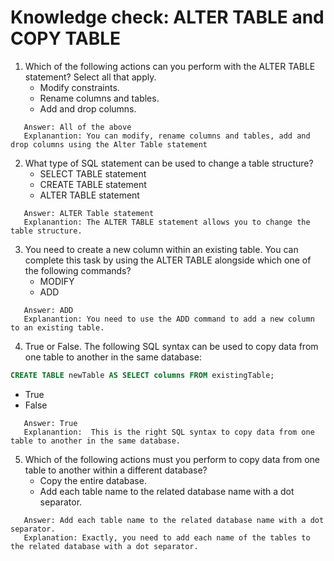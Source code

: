 # Knowledge check: ALTER TABLE and COPY TABLE

1. Which of the following actions can you perform with the ALTER TABLE statement? Select all that apply.
   - Modify constraints.
   - Rename columns and tables.
   - Add and drop columns.
```
   Answer: All of the above
   Explanantion: You can modify, rename columns and tables, add and drop columns using the Alter Table statement
```

2. What type of SQL statement can be used to change a table structure?
   - SELECT TABLE statement
   - CREATE TABLE statement
   - ALTER TABLE statement
```
   Answer: ALTER Table statement
   Explanantion: The ALTER TABLE statement allows you to change the table structure.
```

3. You need to create a new column within an existing table. You can complete this task by using the ALTER TABLE alongside which one of the following commands?
   - MODIFY
   - ADD
```
   Answer: ADD
   Explanantion: You need to use the ADD command to add a new column to an existing table.
```

4. True or False. The following SQL syntax can be used to copy data from one table to another in the same database:
```SQL 
CREATE TABLE newTable AS SELECT columns FROM existingTable;
```
   - True
   - False
```
   Answer: True
   Explanantion:  This is the right SQL syntax to copy data from one table to another in the same database.
```

5. Which of the following actions must you perform to copy data from one table to another within a different database?
   - Copy the entire database.
   - Add each table name to the related database name with a dot separator. 

```
   Answer: Add each table name to the related database name with a dot separator. 
   Explanation: Exactly, you need to add each name of the tables to the related database with a dot separator.
```
